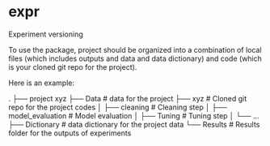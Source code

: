 # expr
Experiment versioning

To use the package, project should be organized into a combination of local files (which includes outputs and data and data dictionary) and code (which is your cloned git repo for the project).

Here is an example:

.
├── project xyz
├── Data                    # data for the project
├── xyz                     # Cloned git repo for the project codes
│   ├── cleaning            # Cleaning step
│   ├── model_evaluation    # Model evaluation
│   ├── Tuning              # Tuning step
│   └── ...
├── Dictionary              # data dictionary for the project data
└── Results                 # Results folder for the outputs of experiments
